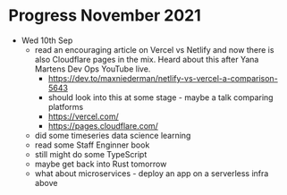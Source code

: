 # Progress November 2021

* Wed 10th Sep
  - read an encouraging article on Vercel vs Netlify and now there is also
    Cloudflare pages in the mix. Heard about this after Yana Martens Dev Ops
    YouTube live.
    - https://dev.to/maxniederman/netlify-vs-vercel-a-comparison-5643
    - should look into this at some stage - maybe a talk comparing platforms
    - https://vercel.com/
    - https://pages.cloudflare.com/
  - did some timeseries data science learning
  - read some Staff Enginner book
  - still might do some TypeScript
  - maybe get back into Rust tomorrow
  - what about microservices - deploy an app on a serverless infra above

